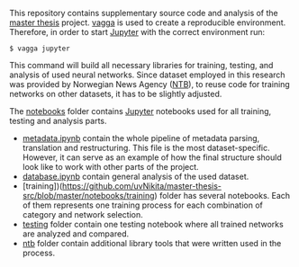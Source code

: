 This repository contains supplementary source code and analysis of the [master thesis](https://github.com/uvNikita/master-thesis) project.
[vagga](https://github.com/tailhook/vagga) is used to create a reproducible environment. Therefore, in order to start [Jupyter](http://jupyter.org/) with the correct environment run:

```
$ vagga jupyter
```
This command will build all necessary libraries for training, testing, and analysis of used neural networks.
Since dataset employed in this research was provided by Norwegian News Agency ([NTB](http://www.ntb.no)), to reuse code for training networks on other datasets, it has to be slightly adjusted.

The [notebooks](https://github.com/uvNikita/master-thesis-src/tree/master/notebooks) folder contains [Jupyter](http://jupyter.org/) notebooks used for all training, testing and analysis parts.

* [metadata.ipynb](https://github.com/uvNikita/master-thesis-src/blob/master/notebooks/metadata.ipynb) contain the whole pipeline of metadata parsing, translation and restructuring. This file is the most dataset-specific. However, it can serve as an example of how the final structure should look like to work with other parts of the project.
* [database.ipynb](https://github.com/uvNikita/master-thesis-src/blob/master/notebooks/database.ipynb) contain general analysis of the used dataset.
* [training])(https://github.com/uvNikita/master-thesis-src/blob/master/notebooks/training) folder has several notebooks. Each of them represents one training process for each combination of category and network selection.
* [testing](https://github.com/uvNikita/master-thesis-src/blob/master/notebooks/testing) folder contain one testing notebook where all trained networks are analyzed and compared.
* [ntb](https://github.com/uvNikita/master-thesis-src/blob/master/notebooks/ntb) folder contain additional library tools that were written used in the process.
